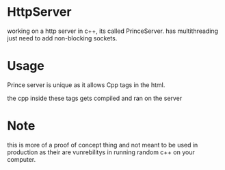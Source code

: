 # HttpServer
working on a http server in c++, its called PrinceServer. has multithreading just need to add non-blocking sockets.

# Usage

Prince server is unique as it allows Cpp tags in the html.

the cpp inside these tags gets compiled and ran on the server

# Note

this is more of a proof of concept thing and not meant to be used in production as their are vunrebilitys in running random c++ on your computer.
